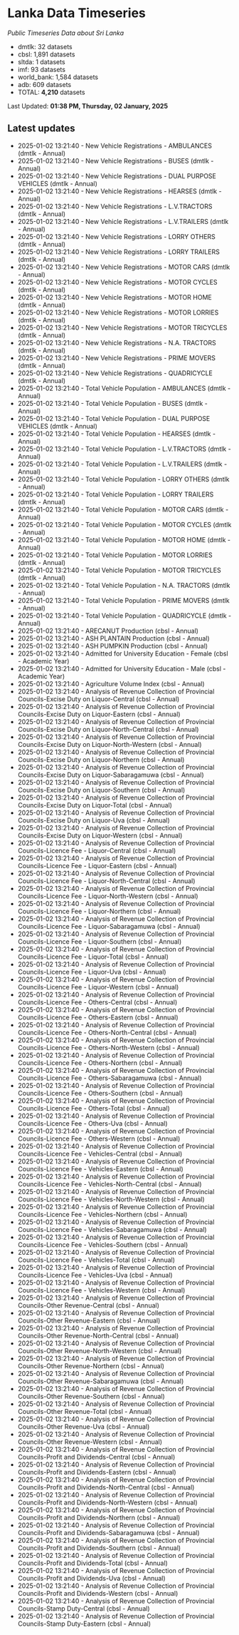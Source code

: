 # Lanka Data Timeseries
*Public Timeseries Data about Sri Lanka*

* dmtlk: 32 datasets
* cbsl: 1,891 datasets
* sltda: 1 datasets
* imf: 93 datasets
* world_bank: 1,584 datasets
* adb: 609 datasets
* TOTAL: **4,210** datasets

Last Updated: **01:38 PM, Thursday, 02 January, 2025**

## Latest updates

* 2025-01-02 13:21:40 - New Vehicle Registrations - AMBULANCES (dmtlk - Annual)
* 2025-01-02 13:21:40 - New Vehicle Registrations - BUSES (dmtlk - Annual)
* 2025-01-02 13:21:40 - New Vehicle Registrations - DUAL PURPOSE VEHICLES (dmtlk - Annual)
* 2025-01-02 13:21:40 - New Vehicle Registrations - HEARSES (dmtlk - Annual)
* 2025-01-02 13:21:40 - New Vehicle Registrations - L.V.TRACTORS (dmtlk - Annual)
* 2025-01-02 13:21:40 - New Vehicle Registrations - L.V.TRAILERS (dmtlk - Annual)
* 2025-01-02 13:21:40 - New Vehicle Registrations - LORRY OTHERS (dmtlk - Annual)
* 2025-01-02 13:21:40 - New Vehicle Registrations - LORRY TRAILERS (dmtlk - Annual)
* 2025-01-02 13:21:40 - New Vehicle Registrations - MOTOR CARS (dmtlk - Annual)
* 2025-01-02 13:21:40 - New Vehicle Registrations - MOTOR CYCLES (dmtlk - Annual)
* 2025-01-02 13:21:40 - New Vehicle Registrations - MOTOR HOME (dmtlk - Annual)
* 2025-01-02 13:21:40 - New Vehicle Registrations - MOTOR LORRIES (dmtlk - Annual)
* 2025-01-02 13:21:40 - New Vehicle Registrations - MOTOR TRICYCLES (dmtlk - Annual)
* 2025-01-02 13:21:40 - New Vehicle Registrations - N.A. TRACTORS (dmtlk - Annual)
* 2025-01-02 13:21:40 - New Vehicle Registrations - PRIME MOVERS (dmtlk - Annual)
* 2025-01-02 13:21:40 - New Vehicle Registrations - QUADRICYCLE (dmtlk - Annual)
* 2025-01-02 13:21:40 - Total Vehicle Population - AMBULANCES (dmtlk - Annual)
* 2025-01-02 13:21:40 - Total Vehicle Population - BUSES (dmtlk - Annual)
* 2025-01-02 13:21:40 - Total Vehicle Population - DUAL PURPOSE VEHICLES (dmtlk - Annual)
* 2025-01-02 13:21:40 - Total Vehicle Population - HEARSES (dmtlk - Annual)
* 2025-01-02 13:21:40 - Total Vehicle Population - L.V.TRACTORS (dmtlk - Annual)
* 2025-01-02 13:21:40 - Total Vehicle Population - L.V.TRAILERS (dmtlk - Annual)
* 2025-01-02 13:21:40 - Total Vehicle Population - LORRY OTHERS (dmtlk - Annual)
* 2025-01-02 13:21:40 - Total Vehicle Population - LORRY TRAILERS (dmtlk - Annual)
* 2025-01-02 13:21:40 - Total Vehicle Population - MOTOR CARS (dmtlk - Annual)
* 2025-01-02 13:21:40 - Total Vehicle Population - MOTOR CYCLES (dmtlk - Annual)
* 2025-01-02 13:21:40 - Total Vehicle Population - MOTOR HOME (dmtlk - Annual)
* 2025-01-02 13:21:40 - Total Vehicle Population - MOTOR LORRIES (dmtlk - Annual)
* 2025-01-02 13:21:40 - Total Vehicle Population - MOTOR TRICYCLES (dmtlk - Annual)
* 2025-01-02 13:21:40 - Total Vehicle Population - N.A. TRACTORS (dmtlk - Annual)
* 2025-01-02 13:21:40 - Total Vehicle Population - PRIME MOVERS (dmtlk - Annual)
* 2025-01-02 13:21:40 - Total Vehicle Population - QUADRICYCLE (dmtlk - Annual)
* 2025-01-02 13:21:40 - ARECANUT Production (cbsl - Annual)
* 2025-01-02 13:21:40 - ASH PLANTAIN Production (cbsl - Annual)
* 2025-01-02 13:21:40 - ASH PUMPKIN Production (cbsl - Annual)
* 2025-01-02 13:21:40 - Admitted for University Education - Female (cbsl - Academic Year)
* 2025-01-02 13:21:40 - Admitted for University Education - Male (cbsl - Academic Year)
* 2025-01-02 13:21:40 - Agriculture Volume Index (cbsl - Annual)
* 2025-01-02 13:21:40 - Analysis of Revenue Collection of Provincial Councils-Excise Duty on Liquor-Central (cbsl - Annual)
* 2025-01-02 13:21:40 - Analysis of Revenue Collection of Provincial Councils-Excise Duty on Liquor-Eastern (cbsl - Annual)
* 2025-01-02 13:21:40 - Analysis of Revenue Collection of Provincial Councils-Excise Duty on Liquor-North-Central (cbsl - Annual)
* 2025-01-02 13:21:40 - Analysis of Revenue Collection of Provincial Councils-Excise Duty on Liquor-North-Western (cbsl - Annual)
* 2025-01-02 13:21:40 - Analysis of Revenue Collection of Provincial Councils-Excise Duty on Liquor-Northern (cbsl - Annual)
* 2025-01-02 13:21:40 - Analysis of Revenue Collection of Provincial Councils-Excise Duty on Liquor-Sabaragamuwa (cbsl - Annual)
* 2025-01-02 13:21:40 - Analysis of Revenue Collection of Provincial Councils-Excise Duty on Liquor-Southern (cbsl - Annual)
* 2025-01-02 13:21:40 - Analysis of Revenue Collection of Provincial Councils-Excise Duty on Liquor-Total (cbsl - Annual)
* 2025-01-02 13:21:40 - Analysis of Revenue Collection of Provincial Councils-Excise Duty on Liquor-Uva (cbsl - Annual)
* 2025-01-02 13:21:40 - Analysis of Revenue Collection of Provincial Councils-Excise Duty on Liquor-Western (cbsl - Annual)
* 2025-01-02 13:21:40 - Analysis of Revenue Collection of Provincial Councils-Licence Fee - Liquor-Central (cbsl - Annual)
* 2025-01-02 13:21:40 - Analysis of Revenue Collection of Provincial Councils-Licence Fee - Liquor-Eastern (cbsl - Annual)
* 2025-01-02 13:21:40 - Analysis of Revenue Collection of Provincial Councils-Licence Fee - Liquor-North-Central (cbsl - Annual)
* 2025-01-02 13:21:40 - Analysis of Revenue Collection of Provincial Councils-Licence Fee - Liquor-North-Western (cbsl - Annual)
* 2025-01-02 13:21:40 - Analysis of Revenue Collection of Provincial Councils-Licence Fee - Liquor-Northern (cbsl - Annual)
* 2025-01-02 13:21:40 - Analysis of Revenue Collection of Provincial Councils-Licence Fee - Liquor-Sabaragamuwa (cbsl - Annual)
* 2025-01-02 13:21:40 - Analysis of Revenue Collection of Provincial Councils-Licence Fee - Liquor-Southern (cbsl - Annual)
* 2025-01-02 13:21:40 - Analysis of Revenue Collection of Provincial Councils-Licence Fee - Liquor-Total (cbsl - Annual)
* 2025-01-02 13:21:40 - Analysis of Revenue Collection of Provincial Councils-Licence Fee - Liquor-Uva (cbsl - Annual)
* 2025-01-02 13:21:40 - Analysis of Revenue Collection of Provincial Councils-Licence Fee - Liquor-Western (cbsl - Annual)
* 2025-01-02 13:21:40 - Analysis of Revenue Collection of Provincial Councils-Licence Fee - Others-Central (cbsl - Annual)
* 2025-01-02 13:21:40 - Analysis of Revenue Collection of Provincial Councils-Licence Fee - Others-Eastern (cbsl - Annual)
* 2025-01-02 13:21:40 - Analysis of Revenue Collection of Provincial Councils-Licence Fee - Others-North-Central (cbsl - Annual)
* 2025-01-02 13:21:40 - Analysis of Revenue Collection of Provincial Councils-Licence Fee - Others-North-Western (cbsl - Annual)
* 2025-01-02 13:21:40 - Analysis of Revenue Collection of Provincial Councils-Licence Fee - Others-Northern (cbsl - Annual)
* 2025-01-02 13:21:40 - Analysis of Revenue Collection of Provincial Councils-Licence Fee - Others-Sabaragamuwa (cbsl - Annual)
* 2025-01-02 13:21:40 - Analysis of Revenue Collection of Provincial Councils-Licence Fee - Others-Southern (cbsl - Annual)
* 2025-01-02 13:21:40 - Analysis of Revenue Collection of Provincial Councils-Licence Fee - Others-Total (cbsl - Annual)
* 2025-01-02 13:21:40 - Analysis of Revenue Collection of Provincial Councils-Licence Fee - Others-Uva (cbsl - Annual)
* 2025-01-02 13:21:40 - Analysis of Revenue Collection of Provincial Councils-Licence Fee - Others-Western (cbsl - Annual)
* 2025-01-02 13:21:40 - Analysis of Revenue Collection of Provincial Councils-Licence Fee - Vehicles-Central (cbsl - Annual)
* 2025-01-02 13:21:40 - Analysis of Revenue Collection of Provincial Councils-Licence Fee - Vehicles-Eastern (cbsl - Annual)
* 2025-01-02 13:21:40 - Analysis of Revenue Collection of Provincial Councils-Licence Fee - Vehicles-North-Central (cbsl - Annual)
* 2025-01-02 13:21:40 - Analysis of Revenue Collection of Provincial Councils-Licence Fee - Vehicles-North-Western (cbsl - Annual)
* 2025-01-02 13:21:40 - Analysis of Revenue Collection of Provincial Councils-Licence Fee - Vehicles-Northern (cbsl - Annual)
* 2025-01-02 13:21:40 - Analysis of Revenue Collection of Provincial Councils-Licence Fee - Vehicles-Sabaragamuwa (cbsl - Annual)
* 2025-01-02 13:21:40 - Analysis of Revenue Collection of Provincial Councils-Licence Fee - Vehicles-Southern (cbsl - Annual)
* 2025-01-02 13:21:40 - Analysis of Revenue Collection of Provincial Councils-Licence Fee - Vehicles-Total (cbsl - Annual)
* 2025-01-02 13:21:40 - Analysis of Revenue Collection of Provincial Councils-Licence Fee - Vehicles-Uva (cbsl - Annual)
* 2025-01-02 13:21:40 - Analysis of Revenue Collection of Provincial Councils-Licence Fee - Vehicles-Western (cbsl - Annual)
* 2025-01-02 13:21:40 - Analysis of Revenue Collection of Provincial Councils-Other Revenue-Central (cbsl - Annual)
* 2025-01-02 13:21:40 - Analysis of Revenue Collection of Provincial Councils-Other Revenue-Eastern (cbsl - Annual)
* 2025-01-02 13:21:40 - Analysis of Revenue Collection of Provincial Councils-Other Revenue-North-Central (cbsl - Annual)
* 2025-01-02 13:21:40 - Analysis of Revenue Collection of Provincial Councils-Other Revenue-North-Western (cbsl - Annual)
* 2025-01-02 13:21:40 - Analysis of Revenue Collection of Provincial Councils-Other Revenue-Northern (cbsl - Annual)
* 2025-01-02 13:21:40 - Analysis of Revenue Collection of Provincial Councils-Other Revenue-Sabaragamuwa (cbsl - Annual)
* 2025-01-02 13:21:40 - Analysis of Revenue Collection of Provincial Councils-Other Revenue-Southern (cbsl - Annual)
* 2025-01-02 13:21:40 - Analysis of Revenue Collection of Provincial Councils-Other Revenue-Total (cbsl - Annual)
* 2025-01-02 13:21:40 - Analysis of Revenue Collection of Provincial Councils-Other Revenue-Uva (cbsl - Annual)
* 2025-01-02 13:21:40 - Analysis of Revenue Collection of Provincial Councils-Other Revenue-Western (cbsl - Annual)
* 2025-01-02 13:21:40 - Analysis of Revenue Collection of Provincial Councils-Profit and Dividends-Central (cbsl - Annual)
* 2025-01-02 13:21:40 - Analysis of Revenue Collection of Provincial Councils-Profit and Dividends-Eastern (cbsl - Annual)
* 2025-01-02 13:21:40 - Analysis of Revenue Collection of Provincial Councils-Profit and Dividends-North-Central (cbsl - Annual)
* 2025-01-02 13:21:40 - Analysis of Revenue Collection of Provincial Councils-Profit and Dividends-North-Western (cbsl - Annual)
* 2025-01-02 13:21:40 - Analysis of Revenue Collection of Provincial Councils-Profit and Dividends-Northern (cbsl - Annual)
* 2025-01-02 13:21:40 - Analysis of Revenue Collection of Provincial Councils-Profit and Dividends-Sabaragamuwa (cbsl - Annual)
* 2025-01-02 13:21:40 - Analysis of Revenue Collection of Provincial Councils-Profit and Dividends-Southern (cbsl - Annual)
* 2025-01-02 13:21:40 - Analysis of Revenue Collection of Provincial Councils-Profit and Dividends-Total (cbsl - Annual)
* 2025-01-02 13:21:40 - Analysis of Revenue Collection of Provincial Councils-Profit and Dividends-Uva (cbsl - Annual)
* 2025-01-02 13:21:40 - Analysis of Revenue Collection of Provincial Councils-Profit and Dividends-Western (cbsl - Annual)
* 2025-01-02 13:21:40 - Analysis of Revenue Collection of Provincial Councils-Stamp Duty-Central (cbsl - Annual)
* 2025-01-02 13:21:40 - Analysis of Revenue Collection of Provincial Councils-Stamp Duty-Eastern (cbsl - Annual)